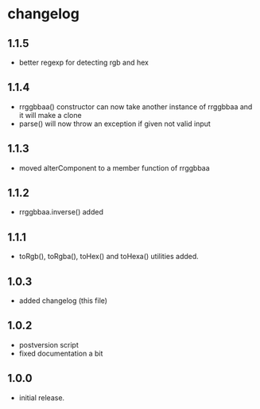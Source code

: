 # changelog

## 1.1.5

- better regexp for detecting rgb and hex

## 1.1.4

- rrggbbaa() constructor can now take another instance of rrggbbaa and it will make a clone
- parse() will now throw an exception if given not valid input

## 1.1.3

- moved alterComponent to a member function of rrggbbaa

## 1.1.2

- rrggbbaa.inverse() added

## 1.1.1

- toRgb(), toRgba(), toHex() and toHexa() utilities added.

## 1.0.3

- added changelog (this file)

## 1.0.2

- postversion script
- fixed documentation a bit

## 1.0.0

- initial release.
